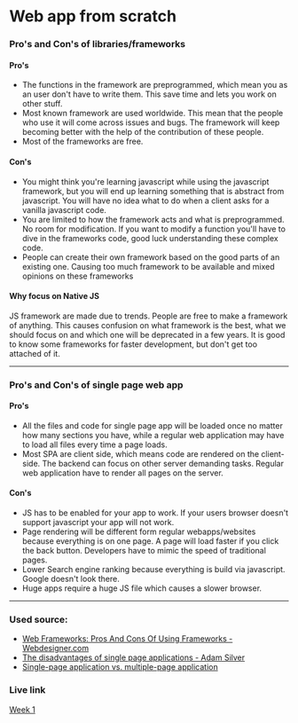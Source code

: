# Web app from scratch


### Pro's and Con's of libraries/frameworks

#### Pro's
- The functions in the framework are preprogrammed, which mean you as an user don't have to write them. This save time and lets you work on other stuff.
- Most known framework are used worldwide. This mean that the people who use it will come across issues and bugs. The framework will keep becoming better with the help of the contribution of these people.
- Most of the frameworks are free.

#### Con's
- You  might think you're learning javascript while using the javascript framework, but you will end up learning something that is abstract from javascript. You will have no idea what to do when a client asks for a vanilla javascript code.
- You are limited to how the framework acts and what is preprogrammed. No room for modification. If you want to modify a function you'll have to dive in the frameworks code, good luck understanding these complex code.
- People can create their own framework based on the good parts of an existing one. Causing too much framework to be available and mixed opinions on these frameworks


#### Why focus on Native JS
JS framework are made due to trends. People are free to make a framework of anything. This causes confusion on what framework is the best, what we should focus on and which one will be deprecated in a few years. It is good to know some frameworks for faster development, but don't get too attached of it.
***

### Pro's and Con's of single page web app

#### Pro's
- All the files and code for single page app will be loaded once no matter how many sections you have, while a regular web application may have to load all files every time a page loads.
- Most SPA are client side, which means code are rendered on the client-side. The backend can focus on other server demanding tasks. Regular web application have to render all pages on the server.


#### Con's
- JS has to be enabled for your app to work. If your users browser doesn't support javascript your app will not work.
- Page rendering will be different form regular webapps/websites because everything is on one page. A page will load faster if you click the back button. Developers have to mimic the speed of traditional pages.
- Lower Search engine ranking because everything is build via javascript. Google doesn't look there.
- Huge apps require a huge JS file which causes a slower browser.




***


### Used source:
- [Web Frameworks: Pros And Cons Of Using Frameworks - Webdesigner.com](http://1stwebdesigner.com/web-frameworks/)
- [The disadvantages of single page applications - Adam Silver](http://adamsilver.io/articles/the-disadvantages-of-single-page-applications/)
- [Single-page application vs. multiple-page application](https://neoteric.eu/single-page-application-vs-multiple-page-application)


### Live link
[Week 1](https://eltongonc.github.io/web_app_from_scratch/opdracht5-spa/)
